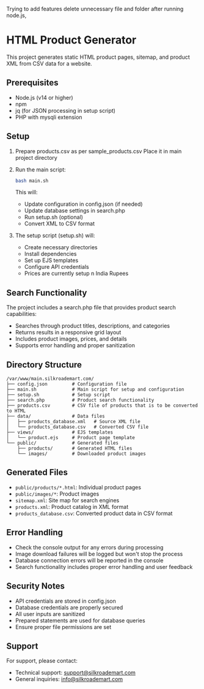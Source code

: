 Trying to add features delete unnecessary file and folder after running node.js, 

# HTML Product Generator

This project generates static HTML product pages, sitemap, and product XML from CSV data for a website.

## Prerequisites

- Node.js (v14 or higher)
- npm
- jq (for JSON processing in setup script)
- PHP with mysqli extension

## Setup
1. Prepare products.csv as per sample_products.csv 
   Place it in main project directory
   

2. Run the main script:
   ```bash
   bash main.sh
   ```
   This will:
   - Update configuration in config.json (if needed)
   - Update database settings in search.php
   - Run setup.sh (optional)
   - Convert XML to CSV format

3. The setup script (setup.sh) will:
   - Create necessary directories
   - Install dependencies
   - Set up EJS templates
   - Configure API credentials
   - Prices are currently setup n India Rupees

## Search Functionality

The project includes a search.php file that provides product search capabilities:
- Searches through product titles, descriptions, and categories
- Returns results in a responsive grid layout
- Includes product images, prices, and details
- Supports error handling and proper sanitization

## Directory Structure

```
/var/www/main.silkroademart.com/
├── config.json         # Configuration file
├── main.sh             # Main script for setup and configuration
├── setup.sh            # Setup script
├── search.php          # Product search functionality
├── products.csv        # CSV file of products that is to be converted to HTML
├── data/               # Data files
│   ├── products_database.xml   # Source XML file
│   └── products_database.csv   # Converted CSV file
├── views/              # EJS templates
│   └── product.ejs     # Product page template
└── public/             # Generated files
    ├── products/       # Generated HTML files
    └── images/         # Downloaded product images
```

## Generated Files

- `public/products/*.html`: Individual product pages
- `public/images/*`: Product images
- `sitemap.xml`: Site map for search engines
- `products.xml`: Product catalog in XML format
- `products_database.csv`: Converted product data in CSV format

## Error Handling

- Check the console output for any errors during processing
- Image download failures will be logged but won't stop the process
- Database connection errors will be reported in the console
- Search functionality includes proper error handling and user feedback

## Security Notes

- API credentials are stored in config.json
- Database credentials are properly secured
- All user inputs are sanitized
- Prepared statements are used for database queries
- Ensure proper file permissions are set

## Support

For support, please contact:
- Technical support: support@silkroademart.com
- General inquiries: info@silkroademart.com
